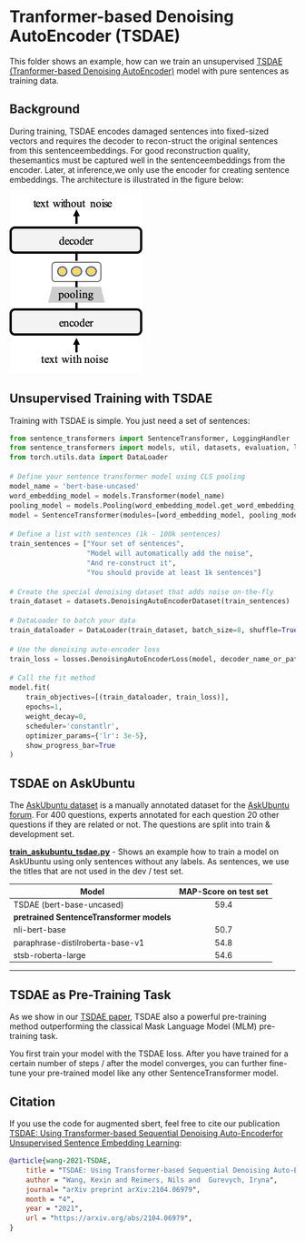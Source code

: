 # Tranformer-based Denoising AutoEncoder (TSDAE)

This folder shows an example, how can we train an unsupervised [TSDAE (Tranformer-based Denoising AutoEncoder)](https://arxiv.org/abs/2104.06979) model with pure sentences as training data.

## Background 
During training, TSDAE encodes damaged sentences into fixed-sized vectors and requires the decoder to recon-struct  the  original  sentences  from  this  sentenceembeddings. For good reconstruction quality, thesemantics must be captured well in the sentenceembeddings from the encoder. Later, at inference,we only use the encoder for creating sentence embeddings. The architecture is illustrated in the figure below:

![](https://raw.githubusercontent.com/UKPLab/sentence-transformers/master/docs/img/TSDAE.png)

## Unsupervised Training with TSDAE
Training with TSDAE is simple. You just need a set of sentences:
```python
from sentence_transformers import SentenceTransformer, LoggingHandler
from sentence_transformers import models, util, datasets, evaluation, losses
from torch.utils.data import DataLoader

# Define your sentence transformer model using CLS pooling
model_name = 'bert-base-uncased'
word_embedding_model = models.Transformer(model_name)
pooling_model = models.Pooling(word_embedding_model.get_word_embedding_dimension(), pooling_mode_mean_tokens=False, pooling_mode_cls_token=True, pooling_mode_max_tokens=False)
model = SentenceTransformer(modules=[word_embedding_model, pooling_model])

# Define a list with sentences (1k - 100k sentences)
train_sentences = ["Your set of sentences",
                   "Model will automatically add the noise", 
                   "And re-construct it",
                   "You should provide at least 1k sentences"]

# Create the special denoising dataset that adds noise on-the-fly
train_dataset = datasets.DenoisingAutoEncoderDataset(train_sentences)

# DataLoader to batch your data
train_dataloader = DataLoader(train_dataset, batch_size=8, shuffle=True)

# Use the denoising auto-encoder loss
train_loss = losses.DenoisingAutoEncoderLoss(model, decoder_name_or_path=model_name, tie_encoder_decoder=True)

# Call the fit method
model.fit(
    train_objectives=[(train_dataloader, train_loss)],
    epochs=1,
    weight_decay=0,
    scheduler='constantlr',
    optimizer_params={'lr': 3e-5},
    show_progress_bar=True
)
``` 

## TSDAE on AskUbuntu
The [AskUbuntu dataset](https://github.com/taolei87/askubuntu) is a manually annotated dataset for the [AskUbuntu forum](https://askubuntu.com/). For 400 questions, experts annotated for each question 20 other questions if they are related or not. The questions are split into train & development set.

**[train_askubuntu_tsdae.py](train_askubuntu_tsdae.py)** - Shows an example how to train a model on AskUbuntu using only sentences without any labels. As sentences, we use the titles that are not used in the dev / test set. 

| Model | MAP-Score on test set |
| ---- | :----: |
| TSDAE (bert-base-uncased) | 59.4 |
| **pretrained SentenceTransformer models** | |
| nli-bert-base | 50.7 |
| paraphrase-distilroberta-base-v1 | 54.8 |
| stsb-roberta-large | 54.6 |

----------------------



## TSDAE as Pre-Training Task
As we show in our [TSDAE paper](https://arxiv.org/abs/2104.06979), TSDAE also a powerful pre-training method outperforming the classical Mask Language Model (MLM) pre-training task.

You first train your model with the TSDAE loss. After you have trained for a certain number of steps / after the model converges, you can further fine-tune your pre-trained model like any other SentenceTransformer model.


## Citation
If you use the code for augmented sbert, feel free to cite our publication [TSDAE: Using Transformer-based Sequential Denoising Auto-Encoderfor Unsupervised Sentence Embedding Learning](https://arxiv.org/abs/2104.06979):
```bibtex 
@article{wang-2021-TSDAE,
    title = "TSDAE: Using Transformer-based Sequential Denoising Auto-Encoderfor Unsupervised Sentence Embedding Learning",
    author = "Wang, Kexin and Reimers, Nils and  Gurevych, Iryna", 
    journal= "arXiv preprint arXiv:2104.06979",
    month = "4",
    year = "2021",
    url = "https://arxiv.org/abs/2104.06979",
}
```